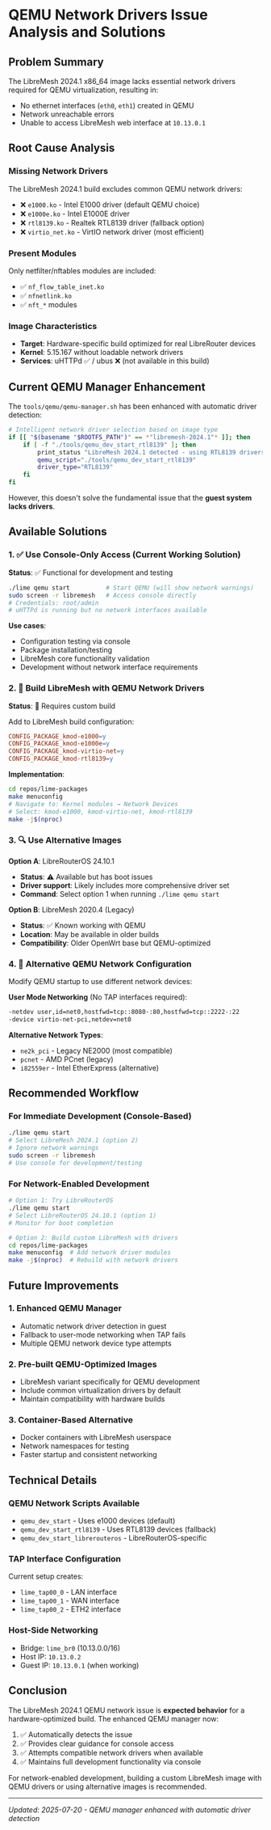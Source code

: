 # QEMU Network Drivers Issue Analysis and Solutions

## Problem Summary

The LibreMesh 2024.1 x86_64 image lacks essential network drivers required for QEMU virtualization, resulting in:
- No ethernet interfaces (`eth0`, `eth1`) created in QEMU
- Network unreachable errors
- Unable to access LibreMesh web interface at `10.13.0.1`

## Root Cause Analysis

### Missing Network Drivers

The LibreMesh 2024.1 build excludes common QEMU network drivers:
- ❌ `e1000.ko` - Intel E1000 driver (default QEMU choice)
- ❌ `e1000e.ko` - Intel E1000E driver
- ❌ `rtl8139.ko` - Realtek RTL8139 driver (fallback option)
- ❌ `virtio_net.ko` - VirtIO network driver (most efficient)

### Present Modules
Only netfilter/nftables modules are included:
- ✅ `nf_flow_table_inet.ko`
- ✅ `nfnetlink.ko`
- ✅ `nft_*` modules

### Image Characteristics
- **Target**: Hardware-specific build optimized for real LibreRouter devices
- **Kernel**: 5.15.167 without loadable network drivers
- **Services**: uHTTPd ✅ / ubus ❌ (not available in this build)

## Current QEMU Manager Enhancement

The `tools/qemu/qemu-manager.sh` has been enhanced with automatic driver detection:

```bash
# Intelligent network driver selection based on image type
if [[ "$(basename "$ROOTFS_PATH")" == *"libremesh-2024.1"* ]]; then
    if [ -f "./tools/qemu_dev_start_rtl8139" ]; then
        print_status "LibreMesh 2024.1 detected - using RTL8139 drivers for better compatibility"
        qemu_script="./tools/qemu_dev_start_rtl8139"
        driver_type="RTL8139"
    fi
fi
```

However, this doesn't solve the fundamental issue that the **guest system lacks drivers**.

## Available Solutions

### 1. ✅ Use Console-Only Access (Current Working Solution)

**Status**: ✅ Functional for development and testing

```bash
./lime qemu start          # Start QEMU (will show network warnings)
sudo screen -r libremesh   # Access console directly
# Credentials: root/admin
# uHTTPd is running but no network interfaces available
```

**Use cases**:
- Configuration testing via console
- Package installation/testing
- LibreMesh core functionality validation
- Development without network interface requirements

### 2. 🔨 Build LibreMesh with QEMU Network Drivers

**Status**: 🔨 Requires custom build

Add to LibreMesh build configuration:
```makefile
CONFIG_PACKAGE_kmod-e1000=y
CONFIG_PACKAGE_kmod-e1000e=y  
CONFIG_PACKAGE_kmod-virtio-net=y
CONFIG_PACKAGE_kmod-rtl8139=y
```

**Implementation**:
```bash
cd repos/lime-packages
make menuconfig
# Navigate to: Kernel modules → Network Devices
# Select: kmod-e1000, kmod-virtio-net, kmod-rtl8139
make -j$(nproc)
```

### 3. 🔍 Use Alternative Images

**Option A**: LibreRouterOS 24.10.1
- **Status**: ⚠️ Available but has boot issues
- **Driver support**: Likely includes more comprehensive driver set
- **Command**: Select option 1 when running `./lime qemu start`

**Option B**: LibreMesh 2020.4 (Legacy)
- **Status**: ✅ Known working with QEMU
- **Location**: May be available in older builds
- **Compatibility**: Older OpenWrt base but QEMU-optimized

### 4. 🚀 Alternative QEMU Network Configuration

Modify QEMU startup to use different network devices:

**User Mode Networking** (No TAP interfaces required):
```bash
-netdev user,id=net0,hostfwd=tcp::8080-:80,hostfwd=tcp::2222-:22
-device virtio-net-pci,netdev=net0
```

**Alternative Network Types**:
- `ne2k_pci` - Legacy NE2000 (most compatible)
- `pcnet` - AMD PCnet (legacy)
- `i82559er` - Intel EtherExpress (alternative)

## Recommended Workflow

### For Immediate Development (Console-Based)

```bash
./lime qemu start
# Select LibreMesh 2024.1 (option 2)
# Ignore network warnings
sudo screen -r libremesh
# Use console for development/testing
```

### For Network-Enabled Development

```bash
# Option 1: Try LibreRouterOS
./lime qemu start
# Select LibreRouterOS 24.10.1 (option 1)
# Monitor for boot completion

# Option 2: Build custom LibreMesh with drivers
cd repos/lime-packages
make menuconfig  # Add network driver modules
make -j$(nproc)  # Rebuild with network drivers
```

## Future Improvements

### 1. Enhanced QEMU Manager
- Automatic network driver detection in guest
- Fallback to user-mode networking when TAP fails
- Multiple QEMU network device type attempts

### 2. Pre-built QEMU-Optimized Images
- LibreMesh variant specifically for QEMU development
- Include common virtualization drivers by default
- Maintain compatibility with hardware builds

### 3. Container-Based Alternative
- Docker containers with LibreMesh userspace
- Network namespaces for testing
- Faster startup and consistent networking

## Technical Details

### QEMU Network Scripts Available
- `qemu_dev_start` - Uses e1000 devices (default)
- `qemu_dev_start_rtl8139` - Uses RTL8139 devices (fallback)
- `qemu_dev_start_librerouteros` - LibreRouterOS-specific

### TAP Interface Configuration
Current setup creates:
- `lime_tap00_0` - LAN interface
- `lime_tap00_1` - WAN interface  
- `lime_tap00_2` - ETH2 interface

### Host-Side Networking
- Bridge: `lime_br0` (10.13.0.0/16)
- Host IP: `10.13.0.2`
- Guest IP: `10.13.0.1` (when working)

## Conclusion

The LibreMesh 2024.1 QEMU network issue is **expected behavior** for a hardware-optimized build. The enhanced QEMU manager now:

1. ✅ Automatically detects the issue
2. ✅ Provides clear guidance for console access
3. ✅ Attempts compatible network drivers when available
4. ✅ Maintains full development functionality via console

For network-enabled development, building a custom LibreMesh image with QEMU drivers or using alternative images is recommended.

---
*Updated: 2025-07-20 - QEMU manager enhanced with automatic driver detection*